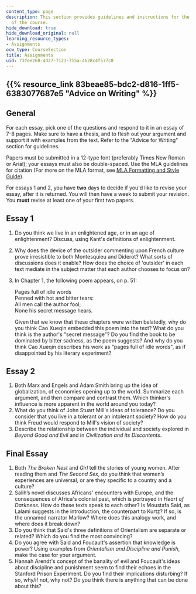 ```yaml
---
content_type: page
description: This section provides guidelines and instructions for the writing assignments
  of the course.
hide_download: true
hide_download_original: null
learning_resource_types:
- Assignments
ocw_type: CourseSection
title: Assignments
uid: 73fee268-4d27-7123-715a-4628c4f577c8
---
```


{{% resource_link 83beae85-bdc2-d816-1ff5-6383077687e5 "Advice on Writing" %}}
------------------------------------------------------------------------

General
-------

For each essay, pick one of the questions and respond to it in an essay of 7-8 pages. Make sure to have a thesis, and to flesh out your argument and support it with examples from the text. Refer to the "Advice for Writing" section for guidelines.

Papers must be submitted in a 12-type font (preferably Times New Roman or Arial); your essays must also be double-spaced. Use the MLA guidelines for citation (For more on the MLA format, see [MLA Formatting and Style Guide](http://owl.english.purdue.edu/owl/resource/747/01/)).

For essays 1 and 2, you have **two** days to decide if you'd like to revise your essay, after it is returned. You will then have a week to submit your revision. You **must** revise at least one of your first two papers.

Essay 1
-------

1.  Do you think we live in an enlightened age, or in an age of enlightenment? Discuss, using Kant's definitions of enlightenment.
2.  Why does the device of the outsider commenting upon French culture prove irresistible to both Montesquieu and Diderot? What sorts of discussions does it enable? How does the choice of 'outsider' in each text mediate in the subject matter that each author chooses to focus on?
3.  In Chapter 1, the following poem appears, on p. 51:
    
    Pages full of idle words  
    Penned with hot and bitter tears:  
    All men call the author fool;  
    None his secret message hears.
    
    Given that we know that these chapters were written belatedly, why do you think Cao Xueqin embedded this poem into the text? What do you think is the author's "secret message"? Do you find the book to be dominated by bitter sadness, as the poem suggests? And why do you think Cao Xueqin describes his work as "pages full of idle words", as if disappointed by his literary experiment?
    

Essay 2
-------

1.  Both Marx and Engels and Adam Smith bring up the idea of globalization, of economies opening up to the world. Summarize each argument, and then compare and contrast them. Which thinker's influence is more apparent in the world around you today?
2.  What do you think of John Stuart Mill's ideas of tolerance? Do you consider that you live in a tolerant or an intolerant society? How do you think Freud would respond to Mill's vision of society?
3.  Describe the relationship between the individual and society explored in _Beyond Good and Evil_ and in _Civilization and its Discontents_.

Final Essay
-----------

1.  Both _The Broken Nest_ and _Girl_ tell the stories of young women. After reading them and _The Second Sex_, do you think that women’s experiences are universal, or are they specific to a country and a culture?
2.  Salih’s novel discusses Africans' encounters with Europe, and the consequences of Africa's colonial past, which is portrayed in _Heart of Darkness_. How do these texts speak to each other? Is Moustafa Said, as Lalami suggests in the introduction, the counterpart to Kurtz? If so, is the unnamed narrator Marlow? Where does this analogy work, and where does it break down?
3.  Do you think that Said's three definitions of Orientalism are separate or related? Which do you find the most convincing?
4.  Do you agree with Said and Foucault's assertion that knowledge is power? Using examples from _Orientalism and Discipline and Punish_, make the case for your argument.
5.  Hannah Arendt's concept of the banality of evil and Foucault's ideas about discipline and punishment seem to find their echoes in the Stanford Prison Experiment. Do you find their implications disturbing? If so, why/if not, why not? Do you think there is anything that can be done about this?